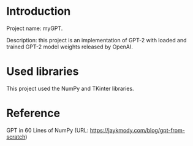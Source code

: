 # Introduction

Project name: myGPT.

Description: this project is an implementation of GPT-2 with loaded and trained GPT-2 model weights released by OpenAI.

# Used libraries

This project used the NumPy and TKinter libraries.

# Reference

GPT in 60 Lines of NumPy (URL: https://jaykmody.com/blog/gpt-from-scratch)

